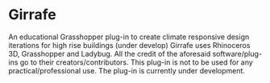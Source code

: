 # Girrafe
An educational Grasshopper plug-in to create climate responsive design iterations for high rise buildings (under develop)
Girrafe uses Rhinoceros 3D, Grasshopper and Ladybug. All the credit of the aforesaid software/plug-ins go to their creators/contributors.
This plug-in is not to be used for any practical/professional use. The plug-in is currently under development.

